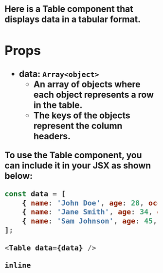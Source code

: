 # <Table>

Here is a Table component that displays data in a tabular format.

## Props

- **data**: `Array<object>`
  - An array of objects where each object represents a row in the table. 
  - The keys of the objects represent the column headers.

  
To use the Table component, you can include it in your JSX as shown below:

```javascript
const data = [
    { name: 'John Doe', age: 28, occupation: 'Engineer' },
    { name: 'Jane Smith', age: 34, occupation: 'Designer' },
    { name: 'Sam Johnson', age: 45, occupation: 'Manager' },
];

<Table data={data} />
```

```inline```
